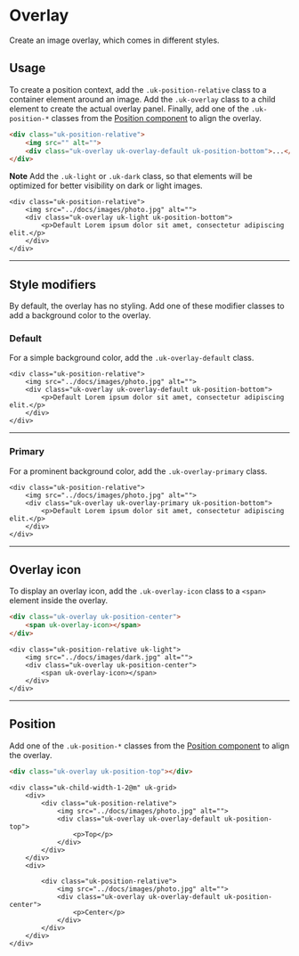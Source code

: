 # Overlay

<p class="uk-text-lead">Create an image overlay, which comes in different styles.</p>

## Usage

To create a position context, add the `.uk-position-relative` class to a container element around an image. Add the `.uk-overlay` class to a child element to create the actual overlay panel. Finally, add one of the `.uk-position-*` classes from the [Position component](position.md) to align the overlay.

```html
<div class="uk-position-relative">
    <img src="" alt="">
    <div class="uk-overlay uk-overlay-default uk-position-bottom">...</div>
</div>
```

**Note** Add the `.uk-light` or `.uk-dark` class, so that elements will be optimized for better visibility on dark or light images.

```example
<div class="uk-position-relative">
    <img src="../docs/images/photo.jpg" alt="">
    <div class="uk-overlay uk-light uk-position-bottom">
        <p>Default Lorem ipsum dolor sit amet, consectetur adipiscing elit.</p>
    </div>
</div>
```

***

## Style modifiers

By default, the overlay has no styling. Add one of these modifier classes to add a background color to the overlay.

### Default

For a simple background color, add the `.uk-overlay-default` class.

```example
<div class="uk-position-relative">
    <img src="../docs/images/photo.jpg" alt="">
    <div class="uk-overlay uk-overlay-default uk-position-bottom">
        <p>Default Lorem ipsum dolor sit amet, consectetur adipiscing elit.</p>
    </div>
</div>
```

***

### Primary

For a prominent background color, add the `.uk-overlay-primary` class.

```example
<div class="uk-position-relative">
    <img src="../docs/images/photo.jpg" alt="">
    <div class="uk-overlay uk-overlay-primary uk-position-bottom">
        <p>Default Lorem ipsum dolor sit amet, consectetur adipiscing elit.</p>
    </div>
</div>
```

***

## Overlay icon

To display an overlay icon, add the `.uk-overlay-icon` class to a `<span>` element inside the overlay.

```html
<div class="uk-overlay uk-position-center">
    <span uk-overlay-icon></span>
</div>
```

```example
<div class="uk-position-relative uk-light">
    <img src="../docs/images/dark.jpg" alt="">
    <div class="uk-overlay uk-position-center">
        <span uk-overlay-icon></span>
    </div>
</div>
```

***

## Position

Add one of the `.uk-position-*` classes from the [Position component](position.md) to align the overlay.

```html
<div class="uk-overlay uk-position-top"></div>
```

```example
<div class="uk-child-width-1-2@m" uk-grid>
    <div>
        <div class="uk-position-relative">
            <img src="../docs/images/photo.jpg" alt="">
            <div class="uk-overlay uk-overlay-default uk-position-top">
                <p>Top</p>
            </div>
        </div>
    </div>
    <div>

        <div class="uk-position-relative">
            <img src="../docs/images/photo.jpg" alt="">
            <div class="uk-overlay uk-overlay-default uk-position-center">
                <p>Center</p>
            </div>
        </div>
    </div>
</div>
```

